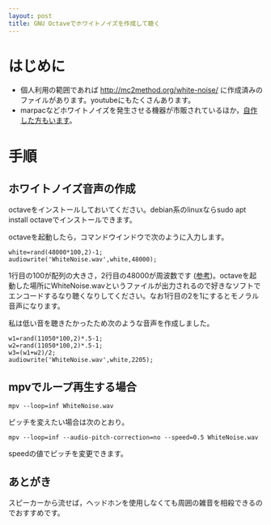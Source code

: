 ```yaml
---
layout: post
title: GNU Octaveでホワイトノイズを作成して聴く
---
```


# はじめに

-   個人利用の範囲であれば <http://mc2method.org/white-noise/> に作成済みのファイルがあります。youtubeにもたくさんあります。
-   marpacなどホワイトノイズを発生させる機器が市販されているほか，[自作した方もいます](http://nomolk.hatenablog.com/entry/2018/02/02/223000)。

# 手順

## ホワイトノイズ音声の作成

octaveをインストールしておいてください。debian系のlinuxならsudo apt install octaveでインストールできます。

octaveを起動したら，コマンドウインドウで次のように入力します。

    white=rand(48000*100,2)-1;
    audiowrite('WhiteNoise.wav',white,48000);

1行目の100が配列の大きさ，2行目の48000が周波数です ([参考](https://bagustris.wordpress.com/2011/10/18/generating-white-noise-sound-on-octave-matlab-2/))。octaveを起動した場所にWhiteNoise.wavというファイルが出力されるので好きなソフトでエンコードするなり聴くなりしてください。なお1行目の2を1にするとモノラル音声になります。

私は低い音を聴きたかったため次のような音声を作成しました。

    w1=rand(11050*100,2)*.5-1;
    w2=rand(11050*100,2)*.5-1;
    w3=(w1+w2)/2;
    audiowrite('WhiteNoise.wav',white,2205);

## mpvでループ再生する場合

    mpv --loop=inf WhiteNoise.wav

ピッチを変えたい場合は次のとおり。

    mpv --loop=inf --audio-pitch-correction=no --speed=0.5 WhiteNoise.wav

speedの値でピッチを変更できます。

## あとがき

スピーカーから流せば，ヘッドホンを使用しなくても周囲の雑音を相殺できるのでおすすめです。